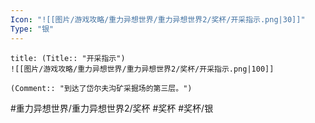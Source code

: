 ```yaml
---
Icon: "![[图片/游戏攻略/重力异想世界/重力异想世界2/奖杯/开采指示.png|30]]"
Type: "银"
---
```

```ad-common-silver-trophy
title: (Title:: "开采指示")
![[图片/游戏攻略/重力异想世界/重力异想世界2/奖杯/开采指示.png|100]]

(Comment:: "到达了岱尔夫沟矿采掘场的第三层。")
```

#重力异想世界/重力异想世界2/奖杯 #奖杯 #奖杯/银
